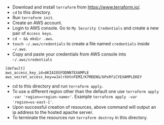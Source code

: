 - Download and install `terraform` from https://www.terraform.io/.
- `cd` to this directory.
- Run `terraform init`.
- Create an AWS account.
- Login to AWS console. Go to `My Security Credentials` and create a new pair of `Access keys`.
- `cd ~ && mkdir .aws`.
- `touch ~/.aws/credentials` to create a file named `credentials` inside `~/.aws`.
- Copy and paste your credentials from AWS console into `~/.aws/credentials`
```
[default]
aws_access_key_id=AKIAIOSFODNN7EXAMPLE
aws_secret_access_key=wJalrXUtnFEMI/K7MDENG/bPxRfiCYEXAMPLEKEY
```
- cd to this directory and run `terraform apply`.
- To use a different region other than the default one use `terraform apply -var 'region=<region-name>'`. Example `terraform apply -var 'region=us-east-1'`.
- Upon successful creation of resources, above command will output an ip address to the hosted apache server.
- To terminate the resources run `terraform destroy` in this directory.
